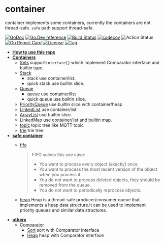 # container

container implements some containers, currently the containers are not thread-safe. `safe` path support thread-safe.

[![GoDoc](https://godoc.org/github.com/thinkgos/container?status.svg)](https://godoc.org/github.com/thinkgos/container)
[![Go.Dev reference](https://img.shields.io/badge/go.dev-reference-blue?logo=go&logoColor=white)](https://pkg.go.dev/github.com/thinkgos/container?tab=doc)
[![Build Status](https://www.travis-ci.org/thinkgos/container.svg?branch=master)](https://www.travis-ci.org/thinkgos/container)
[![codecov](https://codecov.io/gh/thinkgos/container/branch/master/graph/badge.svg)](https://codecov.io/gh/thinkgos/container)
![Action Status](https://github.com/thinkgos/container/workflows/Go/badge.svg)
[![Go Report Card](https://goreportcard.com/badge/github.com/thinkgos/container)](https://goreportcard.com/report/github.com/thinkgos/container)
[![License](https://img.shields.io/github/license/thinkgos/container)](https://github.com/thinkgos/container/raw/master/LICENSE)
[![Tag](https://img.shields.io/github/v/tag/thinkgos/container)](https://github.com/thinkgos/container/tags)

- **[How to use this repo](#how-to-use-this-package)**
- **[Containers](#Containers-Interface)**
  - [Sets](#sets) support`interface{}` which implement Comparator interface and builtin type.
  - [Stack](#stack) 
    - stack use container/list.
    - quick stack use builtin slice.
  - [Queue](#queue) 
    - queue use container/list
    - quick queue use builtin slice.
  - [PriorityQueue](#priorityqueue) use builtin slice with container/heap
  - [LinkedList](#linkedlist) use container/list
  - [ArrayList](#arraylist) use builtin slice.
  - [LinkedMap](#linkedMap) use container/list and builtin map.
  - [topic](#topic) topic tree like MQTT topic
  - [trie](#trie) trie tree
- **[safe container](#safe-container)**
  - [fifo](#fifo) 
    > FIFO solves this use case:
    > * You want to process every object (exactly) once.
    > * You want to process the most recent version of the object when you process it.
    > * You do not want to process deleted objects, they should be removed from the queue.
    > * You do not want to periodically reprocess objects.

  - [heap](#heap) Heap is a thread-safe producer/consumer queue that implements a heap data structure.It can be used to implement priority queues and similar data structures.
- **[others](#others)**
  - [Comparator](#Comparator) 
    - [Sort](#sort) sort with Comparator interface
    - [Heap](#heap) heap with Comparator interface